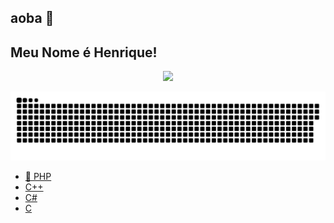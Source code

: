 ## aoba 👋

## Meu Nome é Henrique!
 


 
<div align="center">
 
  <a href="https://github.com/henricorico">

 
  <img height="180em" src="https://github-readme-stats.vercel.app/api?username=henricorico&show_icons=true&theme=dracula&include_all_commits=true&count_private=true"/>
 
</div>
 

 
 ![Snake animation](https://github.com/kitsunebishi/kitsunebishi/blob/output/github-contribution-grid-snake.svg)
 

 
- 🐘 PHP
- C++
- C#
- C
